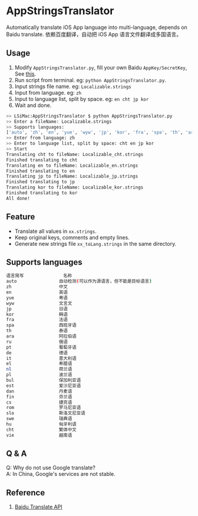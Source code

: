 # AppStringsTranslator
Automatically translate iOS App language into multi-language, depends on Baidu translate. 依赖百度翻译，自动把 iOS App 语言文件翻译成多国语言。

## Usage

1. Modify `AppStringsTranslator.py`, fill your own Baidu `AppKey/SecretKey`, See [this](http://api.fanyi.baidu.com/api/trans/product/desktop?req=developer).
2. Run script from terminal. eg: `python AppStringsTranslator.py`.
3. Input strings file name. eg: `Localizable.strings`
4. Input from language. eg: `zh`
5. Input to language list, split by space. eg: `en cht jp kor`
6. Wait and done.

``` bash
>> LSiMac:AppStringsTranslator $ python AppStringsTranslator.py
>> Enter a fileName: Localizable.strings
>> Supports languages:
['auto', 'zh', 'en', 'yue', 'wyw', 'jp', 'kor', 'fra', 'spa', 'th', 'ara', 'ru', 'pt', 'de', 'it', 'el', 'nl', 'pl', 'bul', 'est', 'dan', 'fin', 'cs', 'rom', 'slo', 'swe', 'hu', 'cht', 'vie']
>> Enter from language: zh
>> Enter to language list, split by space: cht en jp kor
>> Start
Translating cht to fileName: Localizable_cht.strings
Finished translating to cht
Translating en to fileName: Localizable_en.strings
Finished translating to en
Translating jp to fileName: Localizable_jp.strings
Finished translating to jp
Translating kor to fileName: Localizable_kor.strings
Finished translating to kor
All done!

```

## Feature

- Translate all values in `xx.strings`.
- Keep original keys, comments and empty lines.
- Generate new strings file `xx_toLang.strings` in the same directory.

## Supports languages

``` bash
语言简写               名称
auto                自动检测(可以作为源语言，但不能是目标语言)
zh                  中文
en                  英语
yue                 粤语
wyw                 文言文
jp                  日语
kor                 韩语
fra                 法语
spa                 西班牙语
th                  泰语
ara                 阿拉伯语
ru                  俄语
pt                  葡萄牙语
de                  德语
it                  意大利语
el                  希腊语
nl                  荷兰语
pl                  波兰语
bul                 保加利亚语
est                 爱沙尼亚语
dan                 丹麦语
fin                 芬兰语
cs                  捷克语
rom                 罗马尼亚语
slo                 斯洛文尼亚语
swe                 瑞典语
hu                  匈牙利语
cht                 繁体中文
vie                 越南语
```

## Q & A

Q: Why do not use Google translate?   
A: In China, Google's services are not stable.  
 

## Reference

1. [Baidu Translate API](http://api.fanyi.baidu.com/api/trans/product/apidoc)